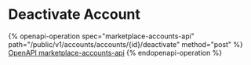 # Deactivate Account

{% openapi-operation spec="marketplace-accounts-api" path="/public/v1/accounts/accounts/{id}/deactivate" method="post" %}
[OpenAPI marketplace-accounts-api](https://api.platform.softwareone.com/public/v1/accounts/openapi.json)
{% endopenapi-operation %}
